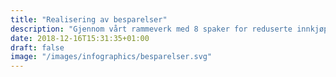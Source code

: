 ```yaml
---
title: "Realisering av besparelser"
description: "Gjennom vårt rammeverk med 8 spaker for reduserte innkjøpskostnader, har vi støttet kunder på tvers av en rekke industrier med å realisere betydelige besparelser"
date: 2018-12-16T15:31:35+01:00
draft: false
image: "/images/infographics/besparelser.svg"
---
```


